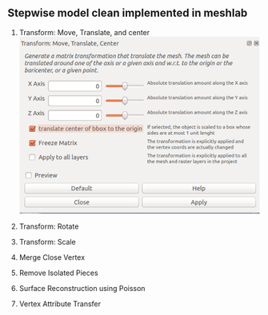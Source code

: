 ## Stepwise model clean implemented in meshlab

1. Transform: Move, Translate, and center
![step1](./explanatory_ims/step1_moveTranslateCenter.png)
2. Transform: Rotate

3. Transform: Scale

4. Merge Close Vertex

5. Remove Isolated Pieces

7. Surface Reconstruction using Poisson

8. Vertex Attribute Transfer 
